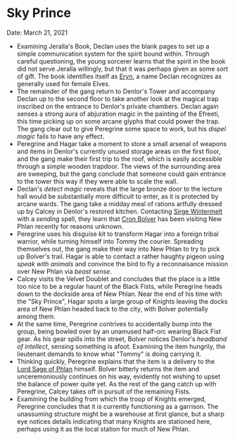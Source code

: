 # Sky Prince

Date: March 21, 2021

- Examining Jeralla's Book, Declan uses the blank pages to set up a simple communication system for the spirit bound within. Through careful questioning, the young sorcerer learns that the spirit in the book did not serve Jeralla willingly, but that it was perhaps given as some sort of gift. The book identifies itself as [Eryn](../Characters/Eryn/%21index.md), a name Declan recognizes as generally used for female Elves.
- The remainder of the gang return to Denlor's Tower and accompany Declan up to the second floor to take another look at the magical trap inscribed on the entrance to Denlor's private chambers. Declan again senses a strong aura of abjuration magic in the painting of the Efreeti, this time picking up on some arcane glyphs that could power the trap. The gang clear out to give Peregrine some space to work, but his *dispel magic* fails to have any effect.
- Peregrine and Hagar take a moment to store a small arsenal of weapons and items in Denlor's currently unused storage areas on the first floor, and the gang make their first trip to the roof, which is easily accessible through a simple wooden trapdoor. The views of the surrounding area are sweeping, but the gang conclude that someone could gain entrance to the tower this way if they were able to scale the wall.
- Declan's *detect magic* reveals that the large bronze door to the lecture hall would be substantially more difficult to enter, as it is protected by arcane wards. The gang take a midday meal of rations artfully dressed up by Calcey in Denlor's restored kitchen. Contacting [Sirge Wintermelt](../Characters/Sirge%20Wintermelt/%21index.md) with a *sending* spell, they learn that [Cron Bolver](../Characters/Cron%20Bolver.md) has been visiting New Phlan recently for reasons unknown.
- Peregrine uses his disguise kit to transform Hagar into a foreign tribal warrior, while turning himself into Tommy the courier. Spreading themselves out, the gang make their way into New Phlan to try to pick up Bolver's trail. Hagar is able to contact a rather haughty pigeon using *speak with animals* and convince the bird to fly a reconnaisance mission over New Phlan via *beast sense*.
- Calcey visits the Velvet Doublet and concludes that the place is a little too nice to be a regular haunt of the Black Fists, while Peregrine heads down to the dockside area of New Phlan. Near the end of his time with the "Sky Prince", Hagar spots a large group of Knights leaving the docks area of New Phlan headed back to the city, with Bolver potentially among them.
- At the same time, Peregrine contrives to accidentally bump into the group, being bowled over by an unamused half-orc wearing Black Fist gear. As his gear spills into the street, Bolver notices Denlor's *headband of intellect*, sensing something is afoot. Examining the item hungrily, the lieutenant demands to know what "Tommy" is doing carrying it.
- Thinking quickly, Peregrine explains that the item is a delivery to the [Lord Sage of Phlan](../Characters/Lord%20Sage%20of%20Phlan.md) himself. Bolver bitterly returns the item and unceremoniously continues on his way, evidently not wishing to upset the balance of power quite yet. As the rest of the gang catch up with Peregrine, Calcey takes off in pursuit of the remaining Fists.
- Examining the building from which the troop of Knights emerged, Peregrine concludes that it is currently functioning as a garrison. The unassuming structure might be a warehouse at first glance, but a sharp eye notices details indicating that many Knights are stationed here, perhaps using it as the local station for much of New Phlan.